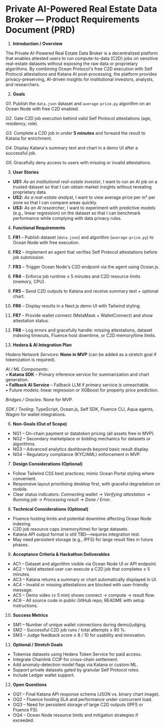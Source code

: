 # Private AI-Powered Real Estate Data Broker — Product Requirements Document (PRD)

1. **Introduction / Overview**

The Private AI-Powered Real Estate Data Broker is a decentralized platform that enables attested users to run compute-to-data (C2D) jobs on sensitive real-estate datasets without exposing the raw data or proprietary algorithms. By combining Ocean Protocol's free C2D execution with Self Protocol attestations and Katana AI post-processing, the platform provides privacy-preserving, AI-driven insights for institutional investors, analysts, and researchers.

2. **Goals**

_G1._ Publish the `data.json` dataset and `average-price.py` algorithm on an Ocean Node with free C2D enabled.

_G2._ Gate C2D job execution behind valid Self Protocol attestations (age, residency, role).

_G3._ Complete a C2D job in under **5 minutes** and forward the result to Katana for enrichment.

_G4._ Display Katana's summary text and chart in a demo UI after a successful job.

_G5._ Gracefully deny access to users with missing or invalid attestations.

3. **User Stories**

- **US1:** _As an institutional real-estate investor_, I want to run an AI job on a trusted dataset so that I can obtain market insights without revealing proprietary data.
- **US2:** _As a real-estate analyst_, I want to view average price per m² per zone so that I can compare areas quickly.
- **US3:** _As an AI researcher_, I want to experiment with predictive models (e.g., linear regression) on the dataset so that I can benchmark performance while complying with data privacy rules.

4. **Functional Requirements**

1. **FR1** – Publish dataset (`data.json`) and algorithm (`average-price.py`) to Ocean Node with free execution.
1. **FR2** – Implement an agent that verifies Self Protocol attestations before job submission.
1. **FR3** – Trigger Ocean Node's C2D endpoint via the agent using Ocean.js.
1. **FR4** – Enforce job runtime ≤ 5 minutes and C2D resource limits (memory, CPU).
1. **FR5** – Send C2D outputs to Katana and receive summary text + optional chart.
1. **FR6** – Display results in a Next.js demo UI with Tailwind styling.
1. **FR7** – Provide wallet connect (MetaMask + WalletConnect) and show attestation status.
1. **FR8** – Log errors and gracefully handle: missing attestations, dataset indexing timeouts, Fluence host downtime, or C2D memory/time limits.

1. **Hedera & AI Integration Plan**

_Hedera Network Services_: **None in MVP** (can be added as a stretch goal if tokenization is required).

_AI / ML Components_:  
• **Katana SDK** – Primary inference service for summarization and chart generation.  
• **Fallback AI Service** – Fallback LLM if primary service is unreachable.  
• Future models: linear regression or XGBoost for property price prediction.

_Bridges / Oracles_: None for MVP.

_SDK / Tooling_: TypeScript, Ocean.js, Self SDK, Fluence CLI, Aqua agents, Wagmi for wallet integrations.

6. **Non-Goals (Out of Scope)**

- NG1 – On-chain payment or datatoken pricing (all assets free in MVP).
- NG2 – Secondary marketplace or bidding mechanics for datasets or algorithms.
- NG3 – Advanced analytics dashboards beyond basic result display.
- NG4 – Regulatory compliance (KYC/AML) enforcement in MVP.

7. **Design Considerations (Optional)**

- Follow Tailwind CSS best practices; mimic Ocean Portal styling where convenient.
- Responsive layout prioritising desktop first, with graceful degradation on mobile.
- Clear status indicators: _Connecting wallet → Verifying attestation → Running job → Processing result → Done / Error_.

8. **Technical Considerations (Optional)**

- Fluence hosting limits and potential downtime affecting Ocean Node indexing.
- C2D job resource caps (memory/time) for large datasets.
- Katana API output format is still TBD—requires integration test.
- May need persistent storage (e.g., IPFS) for large result files in future phases.

9. **Acceptance Criteria & Hackathon Deliverables**

- AC1 – Dataset and algorithm visible via Ocean Node UI or API endpoint.
- AC2 – Valid attested user can execute a C2D job that completes ≤ 5 minutes.
- AC3 – Katana returns a summary or chart automatically displayed in UI.
- AC4 – Invalid or missing attestations are blocked with user-friendly message.
- AC5 – Demo video (≤ 5 min) shows connect → compute → result flow.
- AC6 – All source code in public GitHub repo; README with setup instructions.

10. **Success Metrics**

- SM1 – Number of unique wallet connections during demo/judging.
- SM2 – Successful C2D job runs / total attempts ≥ 90 %.
- SM3 – Judge feedback score ≥ 8 / 10 for usability and innovation.

11. **Optional / Stretch Goals**

- Tokenise datasets using Hedera Token Service for paid access.
- Integrate Chainlink CCIP for cross-chain settlement.
- Add anomaly-detection model flags via Katana or custom ML.
- Support private datasets gated by granular Self Protocol roles.
- Include Ledger wallet support.

12. **Open Questions**

- OQ1 – Final Katana API response schema (JSON vs. binary chart image).
- OQ2 – Fluence hosting SLA and performance under concurrent load.
- OQ3 – Need for persistent storage of large C2D outputs (IPFS or Fluence FS).
- OQ4 – Ocean Node resource limits and mitigation strategies if exceeded.
